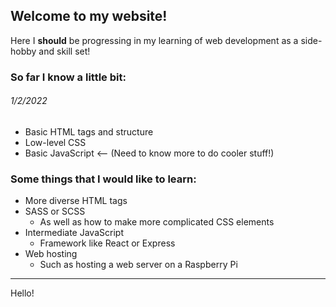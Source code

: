 ## Welcome to my website!

Here I **should** be progressing in my learning of web development as a side-hobby and skill set!

### So far I know a little bit:
###### 1/2/2022
+ Basic HTML tags and structure
+ Low-level CSS
+ Basic JavaScript <-- (Need to know more to do cooler stuff!)

### Some things that I would like to learn:
 - More diverse HTML tags
 - SASS or SCSS
	 + As well as how to make more complicated CSS elements
- Intermediate JavaScript
	+ Framework like React or Express
- Web hosting
	+ Such as hosting a web server on a Raspberry Pi
	
---
Hello!